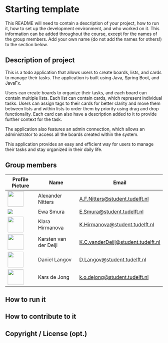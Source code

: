 # Starting template

This README will need to contain a description of your project, how to run it, how to set up the development environment, and who worked on it.
This information can be added throughout the course, except for the names of the group members.
Add your own name (do not add the names for others!) to the section below.

## Description of project

This is a todo application that allows users to create boards, lists, and cards to manage their tasks. The application is built using Java, Spring Boot, and JavaFx.

Users can create boards to organize their tasks, and each board can contain multiple lists. Each list can contain cards, which represent individual tasks. Users can assign tags to their cards for better clarity and move them between lists and within lists to order them by priority using drag and drop functionality. Each card can also have a description added to it to provide further context for the task.

The application also features an admin connection, which allows an administrator to access all the boards created within the system.

This application provides an easy and efficient way for users to manage their tasks and stay organized in their daily life.

## Group members

| Profile Picture                                                                                                                | Name                  | Email                              |
|--------------------------------------------------------------------------------------------------------------------------------|-----------------------|------------------------------------|
| <img src="https://secure.gravatar.com/avatar/f004a03bd72f9a2f9595a4676d567d20?s=192&d=identicon" width="50px" height="50px" /> | Alexander Nitters     | A.F.Nitters@student.tudelft.nl     |
| <img src="https://secure.gravatar.com/avatar/9332532bcdbd08f14061547d57064706?s=800&d=identicon&size=50" />                    | Ewa Smura             | E.Smura@student.tudelft.nl         |
| <img src="https://secure.gravatar.com/avatar/d77dd5f4f470c381b393d8123415b8a3?s=800&d=identicon" width="50px" height="50px" /> | Klara Hirmanova       | K.Hirmanova@student.tudelft.nl     |
| <img src="https://secure.gravatar.com/avatar/9c78da19bcf3e83ba08e2e24267c050a?s=46&d=identicon" width="50px" height="50px" />  | Karsten van der Deijl | K.C.vanderDeijl@student.tudelft.nl |
| <img src="https://secure.gravatar.com/avatar/30fa1bf669762f82e8d5d55a841f46f9?s=800&d=identicon" width="50px" height="50px" /> | Daniel Langov         | D.Langov@student.tudelft.nl        |
| <img src="https://secure.gravatar.com/avatar/d016c356cb0344fc940a7c625ee631e0?s=192&d=identicon" width="50px" height="50px" /> | Kars de Jong         | k.o.dejong@student.tudelft.nl        |

<!-- Instructions (remove once assignment has been completed -->
<!-- - Add (only!) your own name to the table above (use Markdown formatting) -->
<!-- - Mention your *student* email address -->
<!-- - Preferably add a recognizable photo, otherwise add your GitLab photo -->
<!-- - (please make sure the photos have the same size) --> 

## How to run it

## How to contribute to it

## Copyright / License (opt.)
